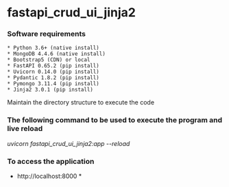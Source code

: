 # fastapi_crud_ui_jinja2

### Software requirements
	* Python 3.6+ (native install)
	* MongoDB 4.4.6 (native install)
	* Bootstrap5 (CDN) or local
	* FastAPI 0.65.2 (pip install)
	* Uvicorn 0.14.0 (pip install)
	* Pydantic 1.8.2 (pip install)
	* Pymongo 3.11.4 (pip install)
	* Jinja2 3.0.1 (pip install)

Maintain the directory  structure to execute the code
### The following command to be used to execute the program and live reload
 *uvicorn fastapi_crud_ui_jinja2:app --reload*
### To access  the application 
 * http://localhost:8000 *


